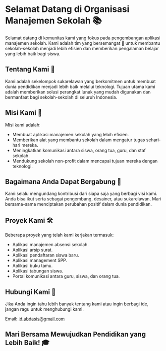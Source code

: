 # Selamat Datang di Organisasi Manajemen Sekolah 📚

Selamat datang di komunitas kami yang fokus pada pengembangan aplikasi manajemen sekolah. Kami adalah tim yang bersemangat 💪 untuk membantu sekolah-sekolah menjadi lebih efisien dan memberikan pengalaman belajar yang lebih baik bagi siswa.

## Tentang Kami 🌟

Kami adalah sekelompok sukarelawan yang berkomitmen untuk membuat dunia pendidikan menjadi lebih baik melalui teknologi. Tujuan utama kami adalah memberikan solusi perangkat lunak yang mudah digunakan dan bermanfaat bagi sekolah-sekolah di seluruh Indonesia.

## Misi Kami 🚀

Misi kami adalah:

- Membuat aplikasi manajemen sekolah yang lebih efisien.
- Memberikan alat yang membantu sekolah dalam mengatur tugas sehari-hari mereka.
- Meningkatkan komunikasi antara siswa, orang tua, guru, dan staf sekolah.
- Mendukung sekolah non-profit dalam mencapai tujuan mereka dengan teknologi.

## Bagaimana Anda Dapat Bergabung 🤝

Kami selalu mengundang kontribusi dari siapa saja yang berbagi visi kami. Anda bisa ikut serta sebagai pengembang, desainer, atau sukarelawan. Mari bersama-sama menciptakan perubahan positif dalam dunia pendidikan.

## Proyek Kami 🛠️

Beberapa proyek yang telah kami kerjakan termasuk:

- Aplikasi manajemen absensi sekolah.
- Aplikasi arsip surat.
- Aplikasi pendaftaran siswa baru.
- Aplikasi management SPP.
- Aplikasi buku tamu.
- Aplikasi tabungan siswa.
- Portal komunikasi antara guru, siswa, dan orang tua.

## Hubungi Kami 📧

Jika Anda ingin tahu lebih banyak tentang kami atau ingin berbagi ide, jangan ragu untuk menghubungi kami.

Email: id.abdasis@gmail.com

## Mari Bersama Mewujudkan Pendidikan yang Lebih Baik! 🎓
